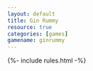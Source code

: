 ```yaml
---
layout: default
title: Gin Rummy
resource: true
categories: [games]
gamename: ginrummy
---
```


{%- include rules.html -%}
